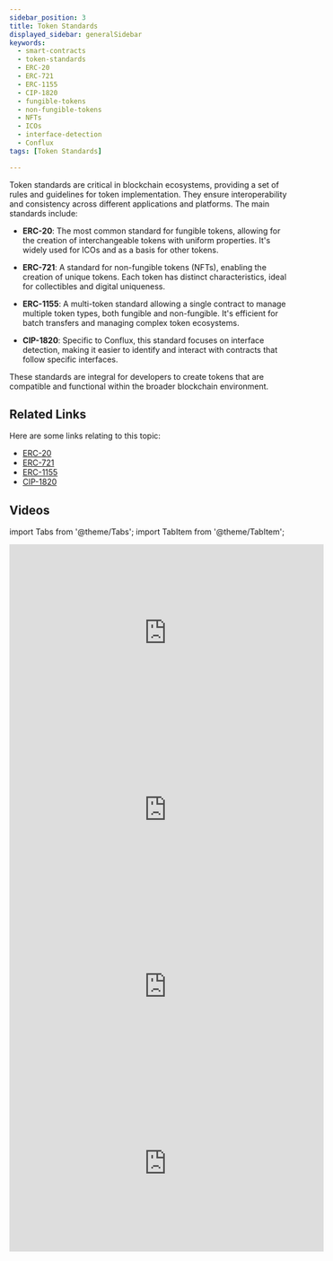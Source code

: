 ```yaml
---
sidebar_position: 3
title: Token Standards
displayed_sidebar: generalSidebar
keywords:
  - smart-contracts
  - token-standards
  - ERC-20
  - ERC-721
  - ERC-1155
  - CIP-1820
  - fungible-tokens
  - non-fungible-tokens
  - NFTs
  - ICOs
  - interface-detection
  - Conflux
tags: [Token Standards]

---
```


Token standards are critical in blockchain ecosystems, providing a set of rules and guidelines for token implementation. They ensure interoperability and consistency across different applications and platforms. The main standards include:

- **ERC-20**: The most common standard for fungible tokens, allowing for the creation of interchangeable tokens with uniform properties. It's widely used for ICOs and as a basis for other tokens.

- **ERC-721**: A standard for non-fungible tokens (NFTs), enabling the creation of unique tokens. Each token has distinct characteristics, ideal for collectibles and digital uniqueness.

- **ERC-1155**: A multi-token standard allowing a single contract to manage multiple token types, both fungible and non-fungible. It's efficient for batch transfers and managing complex token ecosystems.

- **CIP-1820**: Specific to Conflux, this standard focuses on interface detection, making it easier to identify and interact with contracts that follow specific interfaces.

These standards are integral for developers to create tokens that are compatible and functional within the broader blockchain environment.


## Related Links

Here are some links relating to this topic:

- [ERC-20](https://eips.ethereum.org/EIPS/eip-20)
- [ERC-721](https://eips.ethereum.org/EIPS/eip-721)
- [ERC-1155](https://eips.ethereum.org/EIPS/eip-1155)
- [CIP-1820](https://github.com/Conflux-Chain/CIPs/blob/master/CIPs/cip-1820.md)


## Videos

import Tabs from '@theme/Tabs';
import TabItem from '@theme/TabItem';


<Tabs>

  <TabItem value="overview" label="Overview">
<iframe width="560" height="315" src="https://www.youtube.com/embed/s-xAwQ-UtzM?si=unn8Ug1issImJsq6" title="YouTube video player" frameborder="0" allow="accelerometer; autoplay; clipboard-write; encrypted-media; gyroscope; picture-in-picture; web-share" allowfullscreen></iframe>
  </TabItem>

  <TabItem value="erc20" label="ERC-20">
<iframe width="560" height="315" src="https://www.youtube.com/embed/Re1OXraH-Ag?si=VjW2XidCXUBwlQ9N" title="YouTube video player" frameborder="0" allow="accelerometer; autoplay; clipboard-write; encrypted-media; gyroscope; picture-in-picture; web-share" allowfullscreen></iframe>
  </TabItem>

 <TabItem value="erc721" label="ERC-721">
<iframe width="560" height="315" src="https://www.youtube.com/embed/V7s0g8y5O78?si=j8IH8qzZ24ZybQeC" title="YouTube video player" frameborder="0" allow="accelerometer; autoplay; clipboard-write; encrypted-media; gyroscope; picture-in-picture; web-share" allowfullscreen></iframe>
  </TabItem>

  <TabItem value="erc1155" label="ERC-1155">
<iframe width="560" height="315" src="https://www.youtube.com/embed/jLsmgsrrfVM?si=YvXkEdZbegDJCHtO" title="YouTube video player" frameborder="0" allow="accelerometer; autoplay; clipboard-write; encrypted-media; gyroscope; picture-in-picture; web-share" allowfullscreen></iframe>
  </TabItem>

</Tabs>
